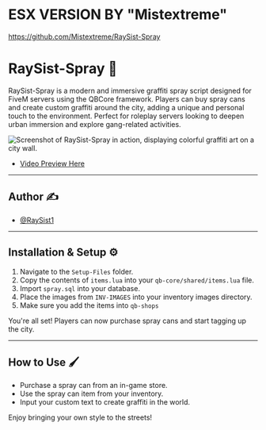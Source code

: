 # ESX VERSION BY "Mistextreme"
https://github.com/Mistextreme/RaySist-Spray

# RaySist-Spray 🎨

RaySist-Spray is a modern and immersive graffiti spray script designed for FiveM servers using the QBCore framework. Players can buy spray cans and create custom graffiti around the city, adding a unique and personal touch to the environment. Perfect for roleplay servers looking to deepen urban immersion and explore gang-related activities.

![Screenshot of RaySist-Spray in action, displaying colorful graffiti art on a city wall.](https://i.ibb.co/n8jRtZkK/Spray.png)

- [Video Preview Here](https://www.youtube.com/watch?v=DUu8p4HiIhs)
---

## Author ✍️

- [@RaySist1](https://github.com/RaySist1)

---

## Installation & Setup ⚙️

1. Navigate to the `Setup-Files` folder.
2. Copy the contents of `items.lua` into your `qb-core/shared/items.lua` file.
3. Import `spray.sql` into your database.
4. Place the images from `INV-IMAGES` into your inventory images directory.
5. Make sure you add the items into `qb-shops`

You're all set! Players can now purchase spray cans and start tagging up the city.

---

## How to Use 🖌️

- Purchase a spray can from an in-game store.
- Use the spray can item from your inventory.
- Input your custom text to create graffiti in the world.

Enjoy bringing your own style to the streets!
